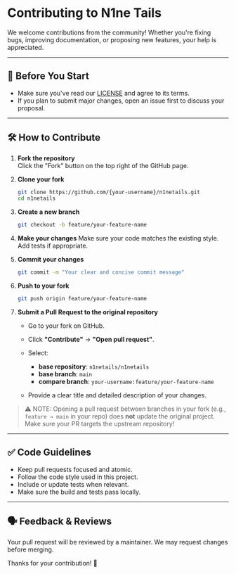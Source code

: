 # Contributing to N1ne Tails

We welcome contributions from the community! Whether you're fixing bugs, improving documentation, or proposing new features, your help is appreciated.

---

## 🧰 Before You Start

- Make sure you've read our [LICENSE](./LICENSE) and agree to its terms.
- If you plan to submit major changes, open an issue first to discuss your proposal.

---

## 🛠 How to Contribute

1. **Fork the repository**  
   Click the "Fork" button on the top right of the GitHub page.

2. **Clone your fork**
   ```bash
   git clone https://github.com/{your-username}/n1netails.git
   cd n1netails
   ```
3. **Create a new branch**
   ```bash
   git checkout -b feature/your-feature-name
   ```
4. **Make your changes**
   Make sure your code matches the existing style. Add tests if appropriate.
5. **Commit your changes**
   ```bash
   git commit -m "Your clear and concise commit message"
   ````
6. **Push to your fork**
    ```bash
    git push origin feature/your-feature-name
    ```
7. **Submit a Pull Request to the original repository**

    * Go to your fork on GitHub.
    * Click **"Contribute"** → **"Open pull request"**.
    * Select:

        * **base repository**: `n1netails/n1netails`
        * **base branch**: `main`
        * **compare branch**: `your-username:feature/your-feature-name`
    * Provide a clear title and detailed description of your changes.

> ⚠️ NOTE: Opening a pull request between branches in your fork (e.g., `feature → main` in your repo) does **not** update the original project. Make sure your PR targets the upstream repository!

---

## ✅ Code Guidelines

* Keep pull requests focused and atomic.
* Follow the code style used in this project.
* Include or update tests when relevant.
* Make sure the build and tests pass locally.

---

## 🗣 Feedback & Reviews

Your pull request will be reviewed by a maintainer. We may request changes before merging.

Thanks for your contribution! 🚀

